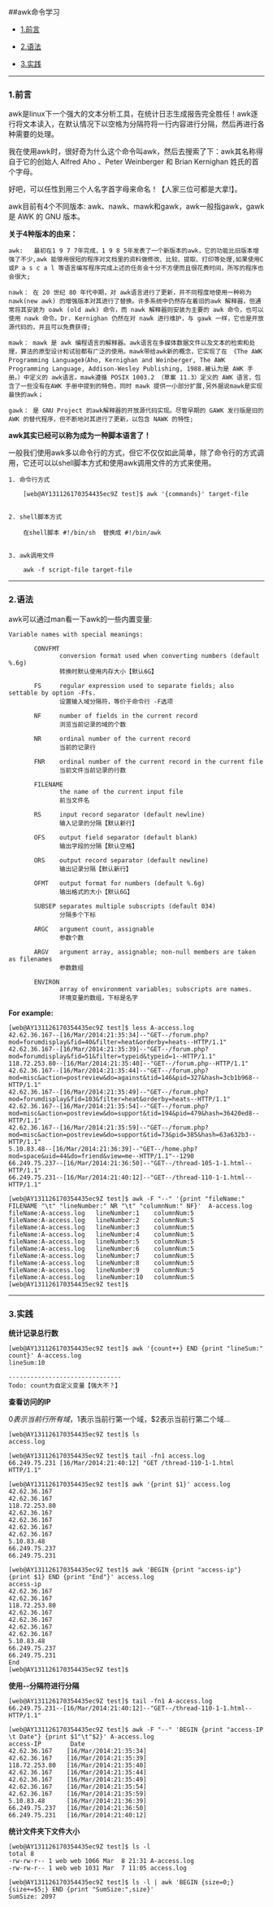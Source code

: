

##awk命令学习


*   [1.前言](#preface)

*   [2.语法](#grammar)

*   [3.实践](#action)

***

<h3 class="blueJK" id="preface">1.前言</h3>

awk是linux下一个强大的文本分析工具，在统计日志生成报告完全胜任！awk逐行将文本读入，在默认情况下以空格为分隔符将一行内容进行分隔，然后再进行各种需要的处理。


我在使用awk时，很好奇为什么这个命令叫awk，然后去搜索了下：awk其名称得自于它的创始人 Alfred Aho 、Peter Weinberger 和 Brian Kernighan 姓氏的首个字母。


好吧，可以任性到用三个人名字首字母来命名！【人家三位可都是大拿!】。


awk目前有4个不同版本: awk、nawk、mawk和gawk，awk一般指gawk，gawk 是 AWK 的 GNU 版本。


**关于4种版本的由来：**

    awk:   最初在1 9 7 7年完成，1 9 8 5年发表了一个新版本的awk，它的功能比旧版本增强了不少,awk 能够用很短的程序对文档里的资料做修改、比较、提取、打印等处理,如果使用C 或P a s c a l 等语言编写程序完成上述的任务会十分不方便而且很花费时间，所写的程序也会很大;
    
    nawk： 在 20 世纪 80 年代中期，对 awk语言进行了更新，并不同程度地使用一种称为 nawk(new awk) 的增强版本对其进行了替换。许多系统中仍然存在着旧的awk 解释器，但通常将其安装为 oawk (old awk) 命令，而 nawk 解释器则安装为主要的 awk 命令，也可以使用 nawk 命令。Dr. Kernighan 仍然在对 nawk 进行维护，与 gawk 一样，它也是开放源代码的，并且可以免费获得;
    
    mawk： mawk 是 awk 编程语言的解释器。awk语言在多媒体数据文件以及文本的检索和处理，算法的原型设计和试验都有广泛的使用。mawk带给awk新的概念，它实现了在 《The AWK Programming Language》（Aho, Kernighan and Weinberger, The AWK Programming Language, Addison-Wesley Publishing, 1988.被认为是 AWK 手册。）中定义的 awk语言。mawk遵循 POSIX 1003.2 （草案 11.3）定义的 AWK 语言，包含了一些没有在AWK 手册中提到的特色，同时 mawk 提供一小部分扩展,另外据说mawk是实现最快的awk；
    
    gawk： 是 GNU Project 的awk解释器的开放源代码实现。尽管早期的 GAWK 发行版是旧的 AWK 的替代程序，但不断地对其进行了更新，以包含 NAWK 的特性;
    


**awk其实已经可以称为成为一种脚本语言了！**
 
一般我们使用awk多以命令行的方式，但它不仅仅如此简单，除了命令行的方式调用，它还可以以shell脚本方式和使用awk调用文件的方式来使用。

    1. 命令行方式
    
        [web@AY131126170354435ec9Z test]$ awk '{commands}' target-file
        
        
    2. shell脚本方式
     
        在shell脚本 #!/bin/sh  替换成 #!/bin/awk

        
    3. awk调用文件
    
        awk -f script-file target-file


***

<h3 class="blueJK" id="grammar">2.语法</h3>

awk可以通过man看一下awk的一些内置变量:

    Variable names with special meanings:
    
           CONVFMT
                  conversion format used when converting numbers (default %.6g)
                  转换时默认使用内存大小【默认6G】
    
           FS     regular expression used to separate fields; also settable by option -Ffs.
                  设置输入域分隔符，等价于命令行 -F选项
           
           NF     number of fields in the current record
                  浏览当前记录的域的个数
                    
           NR     ordinal number of the current record
                  当前的记录行
                        
           FNR    ordinal number of the current record in the current file
                  当前文件当前记录的行数
                    
           FILENAME
                  the name of the current input file
                  前当文件名
    
           RS     input record separator (default newline)
                  输入记录的分隔【默认新行】  
                
           OFS    output field separator (default blank)
                  输出字段的分隔【默认空格】
                    
           ORS    output record separator (default newline)
                  输出记录分隔【默认新行】
                    
           OFMT   output format for numbers (default %.6g)
                  输出格式的大小【默认6G】
    
           SUBSEP separates multiple subscripts (default 034)
                  分隔多个下标            
        
           ARGC   argument count, assignable
                  参数个数
    
           ARGV   argument array, assignable; non-null members are taken as filenames
                  参数数组
                    
           ENVIRON
                  array of environment variables; subscripts are names.
                  环境变量的数组，下标是名字



**For example:**

    [web@AY131126170354435ec9Z test]$ less A-access.log
    42.62.36.167--[16/Mar/2014:21:35:34]--"GET--/forum.php?mod=forumdisplay&fid=40&filter=heat&orderby=heats--HTTP/1.1"
    42.62.36.167--[16/Mar/2014:21:35:39]--"GET--/forum.php?mod=forumdisplay&fid=51&filter=typeid&typeid=1--HTTP/1.1"
    118.72.253.80--[16/Mar/2014:21:35:40]--"GET--/forum.php--HTTP/1.1"
    42.62.36.167--[16/Mar/2014:21:35:44]--"GET--/forum.php?mod=misc&action=postreview&do=against&tid=146&pid=327&hash=3cb1b968--HTTP/1.1"
    42.62.36.167--[16/Mar/2014:21:35:49]--"GET--/forum.php?mod=forumdisplay&fid=103&filter=heat&orderby=heats--HTTP/1.1"
    42.62.36.167--[16/Mar/2014:21:35:54]--"GET--/forum.php?mod=misc&action=postreview&do=support&tid=194&pid=479&hash=36420ed8--HTTP/1.1"
    42.62.36.167--[16/Mar/2014:21:35:59]--"GET--/forum.php?mod=misc&action=postreview&do=support&tid=73&pid=385&hash=63a632b3--HTTP/1.1"
    5.10.83.48--[16/Mar/2014:21:36:39]--"GET--/home.php?mod=space&uid=44&do=friend&view=me--HTTP/1.1"--1290
    66.249.75.237--[16/Mar/2014:21:36:50]--"GET--/thread-105-1-1.html--HTTP/1.1"
    66.249.75.231--[16/Mar/2014:21:40:12]--"GET--/thread-110-1-1.html--HTTP/1.1"

    [web@AY131126170354435ec9Z test]$ awk -F "--" '{print "fileName:" FILENAME "\t" "lineNumber:" NR "\t" "columnNum:" NF}'  A-access.log
    fileName:A-access.log   lineNumber:1    columnNum:5
    fileName:A-access.log   lineNumber:2    columnNum:5
    fileName:A-access.log   lineNumber:3    columnNum:5
    fileName:A-access.log   lineNumber:4    columnNum:5
    fileName:A-access.log   lineNumber:5    columnNum:5
    fileName:A-access.log   lineNumber:6    columnNum:5
    fileName:A-access.log   lineNumber:7    columnNum:5
    fileName:A-access.log   lineNumber:8    columnNum:5
    fileName:A-access.log   lineNumber:9    columnNum:5
    fileName:A-access.log   lineNumber:10   columnNum:5
    [web@AY131126170354435ec9Z test]$


***


<h3 class="blueJK" id="action">3.实践</h3>

**统计记录总行数**

    [web@AY131126170354435ec9Z test]$ awk '{count++} END {print "lineSum:" count}' A-access.log
    lineSum:10

    -------------------------------
    Todo: count为自定义变量【强大不？】

**查看访问的IP**


$0表示当前行所有域，$1表示当前行第一个域，$2表示当前行第二个域...

    [web@AY131126170354435ec9Z test]$ ls
    access.log
    
    [web@AY131126170354435ec9Z test]$ tail -fn1 access.log 
    66.249.75.231 [16/Mar/2014:21:40:12] "GET /thread-110-1-1.html HTTP/1.1"
    
    [web@AY131126170354435ec9Z test]$ awk '{print $1}' access.log 
    42.62.36.167
    42.62.36.167
    118.72.253.80
    42.62.36.167
    42.62.36.167
    42.62.36.167
    42.62.36.167
    5.10.83.48
    66.249.75.237
    66.249.75.231
    
    [web@AY131126170354435ec9Z test]$ awk 'BEGIN {print "access-ip"} {print $1} END {print "End"}' access.log                
    access-ip
    42.62.36.167
    42.62.36.167
    118.72.253.80
    42.62.36.167
    42.62.36.167
    42.62.36.167
    42.62.36.167
    5.10.83.48
    66.249.75.237
    66.249.75.231
    End
    [web@AY131126170354435ec9Z test]$ 


**使用--分隔符进行分隔**

    [web@AY131126170354435ec9Z test]$ tail -fn1 A-access.log 
    66.249.75.231--[16/Mar/2014:21:40:12]--"GET--/thread-110-1-1.html--HTTP/1.1"
    
    [web@AY131126170354435ec9Z test]$ awk -F "--" 'BEGIN {print "access-IP \t Date"} {print $1"\t"$2}' A-access.log      
    access-IP        Date
    42.62.36.167    [16/Mar/2014:21:35:34]
    42.62.36.167    [16/Mar/2014:21:35:39]
    118.72.253.80   [16/Mar/2014:21:35:40]
    42.62.36.167    [16/Mar/2014:21:35:44]
    42.62.36.167    [16/Mar/2014:21:35:49]
    42.62.36.167    [16/Mar/2014:21:35:54]
    42.62.36.167    [16/Mar/2014:21:35:59]
    5.10.83.48      [16/Mar/2014:21:36:39]
    66.249.75.237   [16/Mar/2014:21:36:50]
    66.249.75.231   [16/Mar/2014:21:40:12] 


**统计文件夹下文件大小**
    
    [web@AY131126170354435ec9Z test]$ ls -l
    total 8
    -rw-rw-r-- 1 web web 1066 Mar  8 21:31 A-access.log
    -rw-rw-r-- 1 web web 1031 Mar  7 11:05 access.log
    
    [web@AY131126170354435ec9Z test]$ ls -l | awk 'BEGIN {size=0;} {size+=$5;} END {print "SumSize:",size}'
    SumSize: 2097
    

